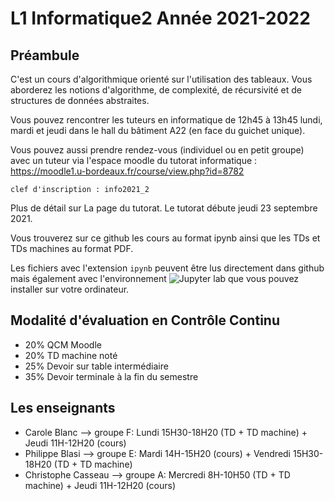 # L1 Informatique2 Année 2021-2022

## Préambule
C'est un cours d'algorithmique orienté sur l'utilisation des tableaux. Vous aborderez les notions d'algorithme, de complexité, de récursivité et de structures de données abstraites.

Vous pouvez rencontrer les tuteurs en informatique de 12h45 à 13h45 lundi, mardi et jeudi dans le hall du bâtiment A22 (en face du guichet unique).

Vous pouvez aussi prendre rendez-vous (individuel ou en petit groupe) avec un tuteur via l'espace moodle du tutorat informatique : https://moodle1.u-bordeaux.fr/course/view.php?id=8782

    clef d'inscription : info2021_2

Plus de détail sur La page du tutorat. Le tutorat débute jeudi 23 septembre 2021.

Vous trouverez sur ce github les cours au format ipynb ainsi que les TDs et TDs machines au format PDF. 

Les fichiers avec l'extension `ipynb` peuvent être lus directement dans github mais également avec l'environnement ![Jupyter lab](https://jupyter.org/) que vous pouvez installer sur votre ordinateur. 

## Modalité d'évaluation en Contrôle Continu
- 20% QCM Moodle
- 20% TD machine noté
- 25% Devoir sur table intermédiaire
- 35% Devoir terminale à la fin du semestre

## Les enseignants

* Carole Blanc --> groupe F: Lundi 15H30-18H20  (TD + TD machine) + Jeudi 11H-12H20 (cours)
* Philippe Blasi --> groupe E: Mardi 14H-15H20 (cours) + Vendredi 15H30-18H20 (TD + TD machine)
* Christophe Casseau --> groupe A: Mercredi 8H-10H50 (TD + TD machine) + Jeudi 11H-12H20 (cours)
